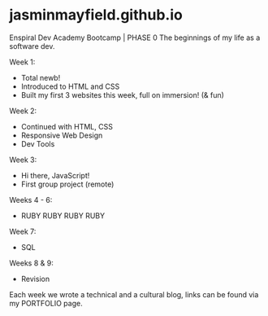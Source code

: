 jasminmayfield.github.io
========================

Enspiral Dev Academy Bootcamp | PHASE 0 
The beginnings of my life as a software dev.

Week 1:
- Total newb!
- Introduced to HTML and CSS 
- Built my first 3 websites this week, full on immersion! (& fun)

Week 2:
- Continued with HTML, CSS
- Responsive Web Design
- Dev Tools

Week 3: 
- Hi there, JavaScript!
- First group project (remote)

Weeks 4 - 6:
- RUBY RUBY RUBY RUBY 

Week 7:
- SQL

Weeks 8 & 9:
- Revision

Each week we wrote a technical and a cultural blog, links can be found via my PORTFOLIO page.
